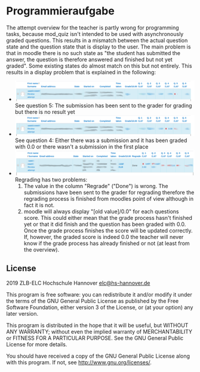 # Programmieraufgabe #


The attempt overview for the teacher is partly wrong for programming tasks, because mod_quiz isn't intended to be used with asynchronously graded questions. This results in a mismatch between the actual question state and the question state that is display to the user. The main problem is that in moodle there is no such state as "the student has submitted the answer, the question is therefore answered and finished but not yet graded". Some existing states do almost match on this but not entirely. This results in a display problem that is explained in the following:
* ![](doc/img/x.png) 
See question 5: The submission has been sent to the grader for grading but there is no result yet
* ![](doc/img/0x.png) 
See question 4: Either there was a submission and it has been graded with 0.0 or there wasn't a submission in the first place
* ![](doc/img/regrade.png)
Regrading has two problems: 
  1. The value in the column "Regrade" ("Done") is wrong. The submissions have been sent to the grader for regrading therefore the regrading process is finished from moodles point of view although in fact it is not.
  2. moodle will always display "[old value]/0.0" for each questions score. This could either mean that the grade process hasn't finished yet or that it did finish and the question has been graded with 0.0. Once the grade process finishes the score will be updated correctly. If, however, the graded score is indeed 0.0 the teacher will never know if the grade process has already finished or not (at least from the overview). 

## License ##

2019 ZLB-ELC Hochschule Hannover <elc@hs-hannover.de>

This program is free software: you can redistribute it and/or modify it under
the terms of the GNU General Public License as published by the Free Software
Foundation, either version 3 of the License, or (at your option) any later
version.

This program is distributed in the hope that it will be useful, but WITHOUT ANY
WARRANTY; without even the implied warranty of MERCHANTABILITY or FITNESS FOR A
PARTICULAR PURPOSE.  See the GNU General Public License for more details.

You should have received a copy of the GNU General Public License along with
this program.  If not, see <http://www.gnu.org/licenses/>.
